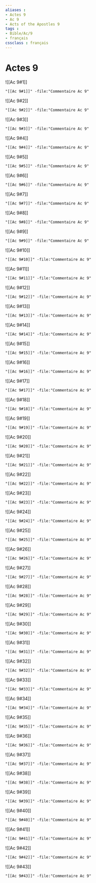 ```yaml
---
aliases : 
- Actes 9
- Ac 9
- Acts of the Apostles 9
tags : 
- Bible/Ac/9
- français
cssclass : français
---
```


# Actes 9

![[Ac 9#1]]

```query
"[[Ac 9#1]]" -file:"Commentaire Ac 9"
```

![[Ac 9#2]]

```query
"[[Ac 9#2]]" -file:"Commentaire Ac 9"
```

![[Ac 9#3]]

```query
"[[Ac 9#3]]" -file:"Commentaire Ac 9"
```

![[Ac 9#4]]

```query
"[[Ac 9#4]]" -file:"Commentaire Ac 9"
```

![[Ac 9#5]]

```query
"[[Ac 9#5]]" -file:"Commentaire Ac 9"
```

![[Ac 9#6]]

```query
"[[Ac 9#6]]" -file:"Commentaire Ac 9"
```

![[Ac 9#7]]

```query
"[[Ac 9#7]]" -file:"Commentaire Ac 9"
```

![[Ac 9#8]]

```query
"[[Ac 9#8]]" -file:"Commentaire Ac 9"
```

![[Ac 9#9]]

```query
"[[Ac 9#9]]" -file:"Commentaire Ac 9"
```

![[Ac 9#10]]

```query
"[[Ac 9#10]]" -file:"Commentaire Ac 9"
```

![[Ac 9#11]]

```query
"[[Ac 9#11]]" -file:"Commentaire Ac 9"
```

![[Ac 9#12]]

```query
"[[Ac 9#12]]" -file:"Commentaire Ac 9"
```

![[Ac 9#13]]

```query
"[[Ac 9#13]]" -file:"Commentaire Ac 9"
```

![[Ac 9#14]]

```query
"[[Ac 9#14]]" -file:"Commentaire Ac 9"
```

![[Ac 9#15]]

```query
"[[Ac 9#15]]" -file:"Commentaire Ac 9"
```

![[Ac 9#16]]

```query
"[[Ac 9#16]]" -file:"Commentaire Ac 9"
```

![[Ac 9#17]]

```query
"[[Ac 9#17]]" -file:"Commentaire Ac 9"
```

![[Ac 9#18]]

```query
"[[Ac 9#18]]" -file:"Commentaire Ac 9"
```

![[Ac 9#19]]

```query
"[[Ac 9#19]]" -file:"Commentaire Ac 9"
```

![[Ac 9#20]]

```query
"[[Ac 9#20]]" -file:"Commentaire Ac 9"
```

![[Ac 9#21]]

```query
"[[Ac 9#21]]" -file:"Commentaire Ac 9"
```

![[Ac 9#22]]

```query
"[[Ac 9#22]]" -file:"Commentaire Ac 9"
```

![[Ac 9#23]]

```query
"[[Ac 9#23]]" -file:"Commentaire Ac 9"
```

![[Ac 9#24]]

```query
"[[Ac 9#24]]" -file:"Commentaire Ac 9"
```

![[Ac 9#25]]

```query
"[[Ac 9#25]]" -file:"Commentaire Ac 9"
```

![[Ac 9#26]]

```query
"[[Ac 9#26]]" -file:"Commentaire Ac 9"
```

![[Ac 9#27]]

```query
"[[Ac 9#27]]" -file:"Commentaire Ac 9"
```

![[Ac 9#28]]

```query
"[[Ac 9#28]]" -file:"Commentaire Ac 9"
```

![[Ac 9#29]]

```query
"[[Ac 9#29]]" -file:"Commentaire Ac 9"
```

![[Ac 9#30]]

```query
"[[Ac 9#30]]" -file:"Commentaire Ac 9"
```

![[Ac 9#31]]

```query
"[[Ac 9#31]]" -file:"Commentaire Ac 9"
```

![[Ac 9#32]]

```query
"[[Ac 9#32]]" -file:"Commentaire Ac 9"
```

![[Ac 9#33]]

```query
"[[Ac 9#33]]" -file:"Commentaire Ac 9"
```

![[Ac 9#34]]

```query
"[[Ac 9#34]]" -file:"Commentaire Ac 9"
```

![[Ac 9#35]]

```query
"[[Ac 9#35]]" -file:"Commentaire Ac 9"
```

![[Ac 9#36]]

```query
"[[Ac 9#36]]" -file:"Commentaire Ac 9"
```

![[Ac 9#37]]

```query
"[[Ac 9#37]]" -file:"Commentaire Ac 9"
```

![[Ac 9#38]]

```query
"[[Ac 9#38]]" -file:"Commentaire Ac 9"
```

![[Ac 9#39]]

```query
"[[Ac 9#39]]" -file:"Commentaire Ac 9"
```

![[Ac 9#40]]

```query
"[[Ac 9#40]]" -file:"Commentaire Ac 9"
```

![[Ac 9#41]]

```query
"[[Ac 9#41]]" -file:"Commentaire Ac 9"
```

![[Ac 9#42]]

```query
"[[Ac 9#42]]" -file:"Commentaire Ac 9"
```

![[Ac 9#43]]

```query
"[[Ac 9#43]]" -file:"Commentaire Ac 9"
```

